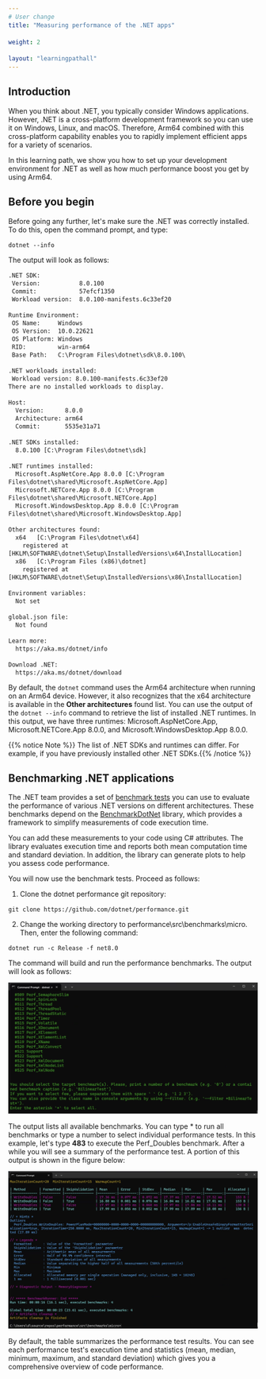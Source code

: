 ```yaml
---
# User change
title: "Measuring performance of the .NET apps"

weight: 2

layout: "learningpathall"
---
```


## Introduction
When you think about .NET, you typically consider Windows applications. However, .NET is a cross-platform development framework so you can use it on Windows, Linux, and macOS. Therefore, Arm64 combined with this cross-platform capability enables you to rapidly implement efficient apps for a variety of scenarios.

In this learning path, we show you how to set up your development environment for .NET as well as how much performance boost you get by using Arm64.

## Before you begin
Before going any further, let's make sure the .NET was correctly installed. To do this, open the command prompt, and type:

```console
dotnet --info
```

The output will look as follows:

```output
.NET SDK:
 Version:           8.0.100
 Commit:            57efcf1350
 Workload version:  8.0.100-manifests.6c33ef20

Runtime Environment:
 OS Name:     Windows
 OS Version:  10.0.22621
 OS Platform: Windows
 RID:         win-arm64
 Base Path:   C:\Program Files\dotnet\sdk\8.0.100\

.NET workloads installed:
 Workload version: 8.0.100-manifests.6c33ef20
There are no installed workloads to display.

Host:
  Version:      8.0.0
  Architecture: arm64
  Commit:       5535e31a71

.NET SDKs installed:
  8.0.100 [C:\Program Files\dotnet\sdk]

.NET runtimes installed:
  Microsoft.AspNetCore.App 8.0.0 [C:\Program Files\dotnet\shared\Microsoft.AspNetCore.App]
  Microsoft.NETCore.App 8.0.0 [C:\Program Files\dotnet\shared\Microsoft.NETCore.App]
  Microsoft.WindowsDesktop.App 8.0.0 [C:\Program Files\dotnet\shared\Microsoft.WindowsDesktop.App]

Other architectures found:
  x64   [C:\Program Files\dotnet\x64]
    registered at [HKLM\SOFTWARE\dotnet\Setup\InstalledVersions\x64\InstallLocation]
  x86   [C:\Program Files (x86)\dotnet]
    registered at [HKLM\SOFTWARE\dotnet\Setup\InstalledVersions\x86\InstallLocation]

Environment variables:
  Not set

global.json file:
  Not found

Learn more:
  https://aka.ms/dotnet/info

Download .NET:
  https://aka.ms/dotnet/download
```

By default, the `dotnet` command uses the Arm64 architecture when running on an Arm64 device. However, it also recognizes that the x64 architecture is available in the **Other architectures** found list. You can use the output of the `dotnet --info` command to retrieve the list of installed .NET runtimes. In this output, we have three runtimes: Microsoft.AspNetCore.App, Microsoft.NETCore.App 8.0.0, and Microsoft.WindowsDesktop.App 8.0.0.

{{% notice Note %}} The list of .NET SDKs and runtimes can differ. For example, if you have previously installed other .NET SDKs.{{% /notice %}}

## Benchmarking .NET applications
The .NET team provides a set of [benchmark tests](https://github.com/dotnet/performance) you can use to evaluate the performance of various .NET versions on different architectures. These benchmarks depend on the [BenchmarkDotNet](https://github.com/dotnet/BenchmarkDotNet) library, which provides a framework to simplify measurements of code execution time.

You can add these measurements to your code using C# attributes. The library evaluates execution time and reports both mean computation time and standard deviation. In addition, the library can generate plots to help you assess code performance.

You will now use the benchmark tests. Proceed as follows:

1. Clone the dotnet performance git repository:

```
git clone https://github.com/dotnet/performance.git
```

2. Change the working directory to performance\src\benchmarks\micro. Then, enter the following command:

```
dotnet run -c Release -f net8.0
```

The command will build and run the performance benchmarks. The output will look as follows:

![fig1](Figures/01.png)

The output lists all available benchmarks. You can type * to run all benchmarks or type a number to select individual performance tests. In this example, let's type **483** to execute the Perf_Doubles benchmark. After a while you will see a summary of the performance test. A portion of this output is shown in the figure below:

![fig2](Figures/02.png)

By default, the table summarizes the performance test results. You can see each performance test's execution time and statistics (mean, median, minimum, maximum, and standard deviation) which gives you a comprehensive overview of code performance.
